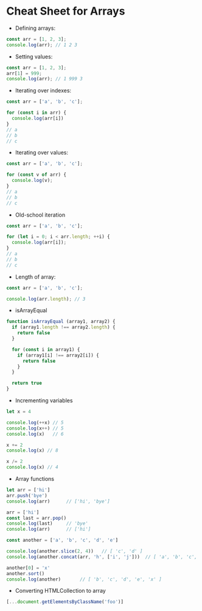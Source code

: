 # Cheat Sheet for Arrays

- Defining arrays:

```js
const arr = [1, 2, 3];
console.log(arr); // 1 2 3
```

- Setting values:

```js
const arr = [1, 2, 3];
arr[1] = 999;
console.log(arr); // 1 999 3
```

- Iterating over indexes:

```js
const arr = ['a', 'b', 'c'];

for (const i in arr) {
  console.log(arr[i])
}
// a
// b
// c
```

- Iterating over values:

```js
const arr = ['a', 'b', 'c'];

for (const v of arr) {
  console.log(v);
}
// a
// b
// c
```

- Old-school iteration

```js
const arr = ['a', 'b', 'c'];

for (let i = 0; i < arr.length; ++i) {
  console.log(arr[i]);
}
// a
// b
// c
```

- Length of array:

```js
const arr = ['a', 'b', 'c'];

console.log(arr.length); // 3
```

- isArrayEqual

```js
function isArrayEqual (array1, array2) {
  if (array1.length !== array2.length) {
    return false
  }

  for (const i in array1) {
    if (array1[i] !== array2[i]) {
      return false
    }
  }

  return true
}
```

- Incrementing variables

```js
let x = 4

console.log(++x) // 5
console.log(x++) // 5
console.log(x)   // 6

x += 2
console.log(x) // 8

x /= 2
console.log(x) // 4
```

- Array functions
```js
let arr = ['hi']
arr.push('bye')
console.log(arr)      // ['hi', 'bye']

arr = ['hi']
const last = arr.pop()
console.log(last)     // 'bye'
console.log(arr)      // ['hi']

const another = ['a', 'b', 'c', 'd', 'e']

console.log(another.slice(2, 4))   // [ 'c', 'd' ]
console.log(another.concat(arr, 'h', ['i', 'j']))  // [ 'a', 'b', 'c', 'd', 'e', 'hi', 'h', 'i', 'j' ]

another[0] = 'x'
another.sort()
console.log(another)       // [ 'b', 'c', 'd', 'e', 'x' ]
```

- Converting HTMLCollection to array

```js
[...document.getElementsByClassName('foo')]
```
